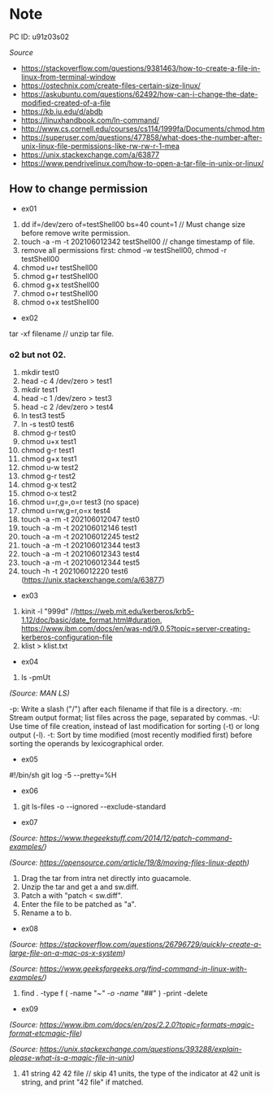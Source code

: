 # Note

PC ID: u91z03s02

*Source*

* https://stackoverflow.com/questions/9381463/how-to-create-a-file-in-linux-from-terminal-window
* https://ostechnix.com/create-files-certain-size-linux/
* https://askubuntu.com/questions/62492/how-can-i-change-the-date-modified-created-of-a-file
* https://kb.iu.edu/d/abdb
* https://linuxhandbook.com/ln-command/
* http://www.cs.cornell.edu/courses/cs114/1999fa/Documents/chmod.htm
* https://superuser.com/questions/477858/what-does-the-number-after-unix-linux-file-permissions-like-rw-rw-r-1-mea
* https://unix.stackexchange.com/a/63877
* https://www.pendrivelinux.com/how-to-open-a-tar-file-in-unix-or-linux/

## How to change permission

* ex01

1) dd if=/dev/zero of=testShell00 bs=40 count=1 // Must change size before remove write permission.
2) touch -a -m -t 202106012342 testShell00 // change timestamp of file. 
3) remove all permissions first: chmod -w testShell00, chmod -r testShell00
4) chmod u+r testShell00
5) chmod g+r testShell00
6) chmod g+x testShell00
7) chmod o+r testShell00
8) chmod o+x testShell00

* ex02

tar -xf filename // unzip tar file.

### o2 but not 02.

1) mkdir test0
2) head -c 4 /dev/zero > test1
3) mkdir test1
4) head -c 1 /dev/zero > test3
5) head -c 2 /dev/zero > test4
6) ln test3 test5
7) ln -s test0 test6
8) chmod g-r test0
9) chmod u+x test1
10) chmod g-r test1
11) chmod g+x test1
12) chmod u-w test2
13) chmod g-r test2
14) chmod g-x test2
15) chmod o-x test2
16) chmod u=r,g=,o=r test3 (no space)
17) chmod u=rw,g=r,o=x test4
18) touch -a -m -t 202106012047 test0
19) touch -a -m -t 202106012146 test1
20) touch -a -m -t 202106012245 test2
21) touch -a -m -t 202106012344 test3
22) touch -a -m -t 202106012343 test4
23) touch -a -m -t 202106012344 test5
24) touch -h -t 202106012220 test6 (https://unix.stackexchange.com/a/63877)

* ex03

1) kinit -l "999d" //https://web.mit.edu/kerberos/krb5-1.12/doc/basic/date_format.html#duration, https://www.ibm.com/docs/en/was-nd/9.0.5?topic=server-creating-kerberos-configuration-file
2) klist > klist.txt

* ex04

1) ls -pmUt

*(Source: MAN LS)*

-p: Write a slash ("/") after each filename if that file is a directory.
-m: Stream output format; list files across the page, separated by commas.
-U: Use time of file creation, instead of last modification for sorting (-t) or long output (-l).
-t: Sort by time modified (most recently modified first) before sorting the operands by lexicographical order.

* ex05

#!/bin/sh
git log -5 --pretty=%H

* ex06

1) git ls-files -o --ignored --exclude-standard

* ex07

*(Source: https://www.thegeekstuff.com/2014/12/patch-command-examples/)*

*(Source: https://opensource.com/article/19/8/moving-files-linux-depth)*

1) Drag the tar from intra net directly into guacamole.
2) Unzip the tar and get a and sw.diff.
3) Patch a with "patch < sw.diff".
4) Enter the file to be patched as "a".
5) Rename a to b. 

* ex08

*(Source: https://stackoverflow.com/questions/26796729/quickly-create-a-large-file-on-a-mac-os-x-system)*

*(Source: https://www.geeksforgeeks.org/find-command-in-linux-with-examples/)*

1) find . -type f \( -name  "*~" -o -name "#*#" \) -print -delete

* ex09

*(Source: https://www.ibm.com/docs/en/zos/2.2.0?topic=formats-magic-format-etcmagic-file)*

*(Source: https://unix.stackexchange.com/questions/393288/explain-please-what-is-a-magic-file-in-unix)*

1) 41 string 42 42 file // skip 41 units, the type of the indicator at 42 unit is string, and print "42 file" if matched. 



